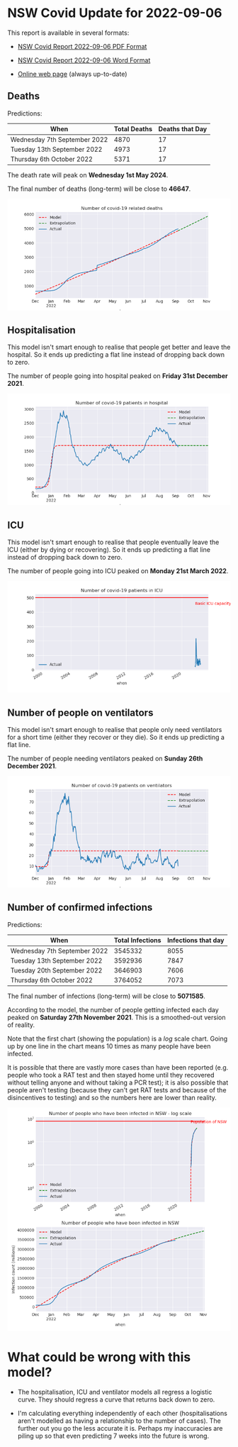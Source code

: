 # NSW Covid Update for 2022-09-06

This report is available in several formats:

- [NSW Covid Report 2022-09-06 PDF Format](https://github.com/solresol/yet-another-pandemic-prediction/raw/main/output/2022-09-06/nsw-covid-report-2022-09-06.pdf)

- [NSW Covid Report 2022-09-06 Word Format](https://github.com/solresol/yet-another-pandemic-prediction/raw/main/output/2022-09-06/nsw-covid-report-2022-09-06.docx)

- [Online web page](https://github.com/solresol/yet-another-pandemic-prediction/tree/main/output/README.md) (always up-to-date)

## Deaths

Predictions:

| When | Total Deaths | Deaths that Day |
| ---- | ------------ | --------------- |
| Wednesday 7th September 2022 | 4870 | 17 |
| Tuesday 13th September 2022 | 4973 | 17 |
| Thursday 6th October 2022 | 5371 | 17 |

The death rate will peak on **Wednesday 1st May 2024**.

The final number of deaths (long-term) will
be close to **46647**.

![](2022-09-06/deaths.png)



## Hospitalisation

This model isn't smart enough to realise that people get better and leave the hospital.
So it ends up predicting a flat line instead of dropping back down to zero.

The number of people going into hospital peaked on **Friday 31st December 2021**.

![](2022-09-06/hospitalisation.png)

## ICU

This model isn't smart enough to realise that people eventually leave the ICU
(either by dying or recovering).
So it ends up predicting a flat line instead of dropping back down to zero.

The number of people going into ICU peaked on **Monday 21st March 2022**.

![](2022-09-06/icu.png)

## Number of people on ventilators

This model isn't smart enough to realise that people only need ventilators for
a short time (either they recover or they die). So it ends up predicting a flat line.

The number of people needing ventilators peaked on **Sunday 26th December 2021**.

![](2022-09-06/ventilators.png)

## Number of confirmed infections

Predictions:

| When | Total Infections | Infections that day |
| ---- | ------------ | --------------- |
| Wednesday 7th September 2022 | 3545332 | 8055 |
| Tuesday 13th September 2022 | 3592936 | 7847 |
| Tuesday 20th September 2022 | 3646903 | 7606 |
| Thursday 6th October 2022 | 3764052 | 7073 |

The final number of infections (long-term) will
be close to **5071585**.


According to the model, the number of people getting infected each day peaked on **Saturday 27th November 2021**. This is a smoothed-out version of reality.

Note that the first chart (showing the population) is a *log* scale chart. Going up by one line in the chart means 10 times as many people have been infected. 

It is possible that there are vastly more cases than have been
reported (e.g. people who took a RAT test and then stayed home until
they recovered without telling anyone and without taking a PCR test);
it is also possible that people aren't testing (because they can't get
RAT tests and because of the disincentives to testing) and so the
numbers here are lower than reality.


![](2022-09-06/infection.png)



# What could be wrong with this model?

- The hospitalisation, ICU and ventilator models all regress a logistic curve. They
should regress a curve that returns back down to zero.

- I'm calculating everything independently of each other (hospitalisations aren't modelled as having a relationship to the number of cases). The further out you go the less accurate it is. Perhaps my inaccuracies are piling up so that even predicting 7 weeks into the future is wrong.

